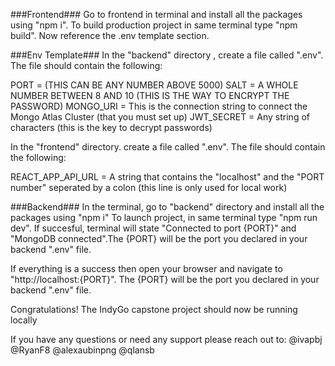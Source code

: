 ###Frontend###
Go to frontend in terminal and install all the packages using "npm i".
To build production project in same terminal type "npm build".
Now reference the .env template section.

###Env Template###
In the "backend" directory , create a file called ".env". The file should contain the following: 

PORT = (THIS CAN BE ANY NUMBER ABOVE 5000)
SALT = A WHOLE NUMBER BETWEEN 8 AND 10 (THIS IS THE WAY TO ENCRYPT THE PASSWORD)
MONGO_URI = This is the connection string to connect the Mongo Atlas Cluster (that you must set up)
JWT_SECRET = Any string of characters (this is the key to decrypt passwords)

In the "frontend" directory. create a file called ".env". The file should contain the following:

REACT_APP_API_URL = A string that contains the "localhost" and the "PORT number" seperated by a colon (this line is only used for local work)

###Backend###
In the terminal, go to "backend" directory and install all the packages using "npm i"
To launch project, in same terminal type "npm run dev".
If succesful, terminal will state "Connected to port {PORT}" and "MongoDB connected".The {PORT} will be the port you declared in your backend ".env" file.  

If everything is a success then open your browser and navigate to "http://localhost:{PORT}". The {PORT} will be the port you declared in your backend ".env" file.

Congratulations! The IndyGo capstone project should now be running locally

If you have any questions or need any support please reach out to: @ivapbj @RyanF8 @alexaubinpng @qlansb
